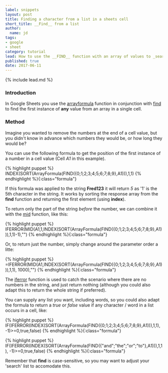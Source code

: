 ```yaml
---
label: snippets
layout: post
title: Finding a character from a list in a sheets cell
short_title: __Find__ from a list
author:
  name: jd
tags:
- google
- sheet
category: tutorial
lead: How to use the __FIND__ function with an array of values to _search_ for individual characters or words.
published: true
date: 2017-06-11
---
```

{% include lead.md %}

### Introduction

In Google Sheets you use the [arrayformula][1] function in conjunction with [find][2] to find the first instance of __any__ value from an array in a single cell.

### Method

Imagine you wanted to remove the numbers at the end of a cell value, but you didn't know in advance which numbers they would be, or how long they would be?

You can use the following formula to get the position of the first instance of a number in a cell value (Cell _A1_ in this example).

{% highlight puppet %}
INDEX(SORT(ArrayFormula(FIND({0;1;2;3;4;5;6;7;8;9},A1))),1,1)
{% endhighlight %}{:class="formula"}

If this formula was applied to the string __Fred123__ it will return _5_ as '1' is the 5th character in the string. It works by sorting the response array from the __find__ function and returning the first element (using __index__).

To return only the part of the string _before_ the number, we can combine it with the [mid][3] function, like this:

{% highlight puppet %}
IFERROR(MID(A1,1,INDEX(SORT(ArrayFormula(FIND({0;1;2;3;4;5;6;7;8;9},A1))),1,1)-1),"")
{% endhighlight %}{:class="formula"}

Or, to return just the number, simply change around the parameter order a litte:

{% highlight puppet %}
=IFERROR(MID(A1,INDEX(SORT(ArrayFormula(FIND({0;1;2;3;4;5;6;7;8;9},A1))),1,1), 1000),"")
{% endhighlight %}{:class="formula"}

The [iferror][4] function is used to catch the scenario where there are no numbers in the string, and just return nothing (although you could also adapt this to return the whole string if preferred).

You can supply any list you want, including words, so you could also adapt the formula to return a _true_ or _false_ value if any character / word in a list occurs in a cell, like:

{% highlight puppet %}
IF(IFERROR(INDEX(SORT(ArrayFormula(FIND({0;1;2;3;4;5;6;7;8;9},A1))),1,1), -1)>=0,true,false)
{% endhighlight %}{:class="formula"}

{% highlight puppet %}
IF(IFERROR(INDEX(SORT(ArrayFormula(FIND({"and";"the";"or";"to"},A1))),1,1), -1)>=0,true,false)
{% endhighlight %}{:class="formula"}

Remember that __find__ is case-sensitive, so you may want to adjust your 'search' list to accomodate this.

  [1]: https://support.google.com/docs/answer/3093275 "How to use the ARRAYFORMULA function"
  [2]: https://support.google.com/docs/answer/3094126 "How to use the FIND function"
  [3]: https://support.google.com/docs/answer/3094129 "How to use the MID function"
  [4]: https://support.google.com/docs/answer/3093304 "How to use the IFERROR function"